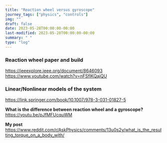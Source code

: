 ```yaml
---
title: "Reaction wheel versus gyroscope"
journey_tags: ["physics", "controls"]
img: ""
draft: false
date: 2023-05-28T00:00:00-00:00 
last-modified: 2023-05-28T00:00:00-00:00 
summary: " "
type: "log"
---
```


### Reaction wheel paper and build
https://ieeexplore.ieee.org/document/8646093
https://www.youtube.com/watch?v=nFSflKQajQU

### Linear/Nonlinear models of the system
https://link.springer.com/book/10.1007/978-3-031-01827-5

**What is the difference between reaction wheel and a gyroscope?**
https://youtu.be/pJfMFUcquWM

**My post**
https://www.reddit.com/r/AskPhysics/comments/13u0s2y/what_is_the_resulting_torque_on_a_body_with/


